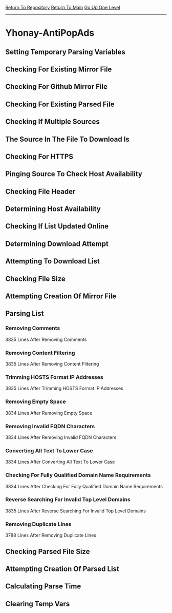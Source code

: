 [Return To Repository](https://github.com/deathbybandaid/piholeparser/)
[Return To Main](https://github.com/deathbybandaid/piholeparser/blob/master/RecentRunLogs/Mainlog.md)
[Go Up One Level](https://github.com/deathbybandaid/piholeparser/blob/master/RecentRunLogs/TopLevelScripts/30-Processing-Blacklists.md)
____________________________________
# Yhonay-AntiPopAds
## Setting Temporary Parsing Variables
## Checking For Existing Mirror File
## Checking For Github Mirror File
## Checking For Existing Parsed File
## Checking If Multiple Sources
## The Source In The File To Download Is
## Checking For HTTPS
## Pinging Source To Check Host Availability
## Checking File Header
## Determining Host Availability
## Checking If List Updated Online
## Determining Download Attempt
## Attempting To Download List
## Checking File Size
## Attempting Creation Of Mirror File
## Parsing List
### Removing Comments
3835 Lines After Removing Comments
### Removing Content Filtering
3835 Lines After Removing Content Filtering
### Trimming HOSTS Format IP Addresses
3835 Lines After Trimming HOSTS Format IP Addresses
### Removing Empty Space
3834 Lines After Removing Empty Space
### Removing Invalid FQDN Characters
3834 Lines After Removing Invalid FQDN Characters
### Converting All Text To Lower Case
3834 Lines After Converting All Text To Lower Case
### Checking For Fully Qualified Domain Name Requirements
3834 Lines After Checking For Fully Qualified Domain Name Requirements
### Reverse Searching For Invalid Top Level Domains
3835 Lines After Reverse Searching For Invalid Top Level Domains
### Removing Duplicate Lines
3788 Lines After Removing Duplicate Lines
## Checking Parsed File Size
## Attempting Creation Of Parsed List
## Calculating Parse Time
## Clearing Temp Vars
